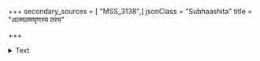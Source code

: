+++
secondary_sources = [ "MSS_3138",]
jsonClass = "Subhaashita"
title = "अलमलमघृणस्य तस्य"

+++

<details><summary>Text</summary>

अलमलमघृणस्य तस्य नाम्ना पुनरपि सैव कथा गतः स कालः।  
कथय कथय वा तथापि दूति प्रतिवचनं द्विषतोऽपि माननीयम्॥
</details>
